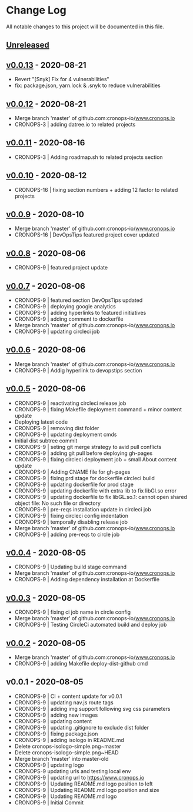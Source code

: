 # Change Log

All notable changes to this project will be documented in this file.

<a name="unreleased"></a>
## [Unreleased]



<a name="v0.0.13"></a>
## [v0.0.13] - 2020-08-21

- Revert "[Snyk] Fix for 4 vulnerabilities"
- fix: package.json, yarn.lock & .snyk to reduce vulnerabilities


<a name="v0.0.12"></a>
## [v0.0.12] - 2020-08-21

- Merge branch 'master' of github.com:cronops-io/www.cronops.io
- CRONOPS-3 | adding datree.io to related projects


<a name="v0.0.11"></a>
## [v0.0.11] - 2020-08-16

- CRONOPS-3 | Adding roadmap.sh to related projects section


<a name="v0.0.10"></a>
## [v0.0.10] - 2020-08-12

- CRONOPS-16 | fixing section numbers + adding 12 factor to related projects


<a name="v0.0.9"></a>
## [v0.0.9] - 2020-08-10

- Merge branch 'master' of github.com:cronops-io/www.cronops.io
- CRONOPS-16 | DevOpsTips featured project cover updated


<a name="v0.0.8"></a>
## [v0.0.8] - 2020-08-06

- CRONOPS-9 | featured project update


<a name="v0.0.7"></a>
## [v0.0.7] - 2020-08-06

- CRONOPS-9 | featured section DevOpsTips updated
- CRONOPS-9 | deploying google analytics
- CRONOPS-9 | adding hyperlinks to featured initiatives
- CRONOPS-9 | adding comment to dockerfile
- Merge branch 'master' of github.com:cronops-io/www.cronops.io
- CRONOPS-9 | updating circleci job


<a name="v0.0.6"></a>
## [v0.0.6] - 2020-08-06

- Merge branch 'master' of github.com:cronops-io/www.cronops.io
- CRONOPS-9 | Addig hyperlink to devopstips section


<a name="v0.0.5"></a>
## [v0.0.5] - 2020-08-06

- CRONOPS-9 | reactivating circleci release job
- CRONOPS-9 | fixing Makefile deployment command + minor content update
- Deploying latest code
- CRONOPS-9 | removing dist folder
- CRONOPS-9 | updating deployment cmds
- Initial dist subtree commit
- CRONOPS-9 | seting git merge strategy to avid pull conflicts
- CRONOPS-9 | adding git pull before deploying gh-pages
- CRONOPS-9 | fixing circleci deployment job + small About content update
- CRONOPS-9 | Adding CNAME file for gh-pages
- CRONOPS-9 | fixing prd stage for dockerfile circleci build
- CRONOPS-9 | updating dockerfile for prod stage
- CRONOPS-9 | updating dockerfile with extra lib to fix libGl.so error
- CRONOPS-9 | updating dockerfile to fix libGL.so.1: cannot open shared object file: No such file or directory
- CRONOPS-9 | pre-reqs installation update in circleci job
- CRONOPS-9 | fixing circleci config indentation
- CRONOPS-9 | temporally disabling release job
- Merge branch 'master' of github.com:cronops-io/www.cronops.io
- CRONOPS-9 | adding pre-reqs to circle job


<a name="v0.0.4"></a>
## [v0.0.4] - 2020-08-05

- CRONOPS-9 | Updating build stage command
- Merge branch 'master' of github.com:cronops-io/www.cronops.io
- CRONOPS-9 | Adding dependency installation at Dockerfile


<a name="v0.0.3"></a>
## [v0.0.3] - 2020-08-05

- CRONOPS-9 | fixing ci job name in circle config
- Merge branch 'master' of github.com:cronops-io/www.cronops.io
- CRONOPS-9 | Testing CircleCi automated build and deploy job


<a name="v0.0.2"></a>
## [v0.0.2] - 2020-08-05

- Merge branch 'master' of github.com:cronops-io/www.cronops.io
- CRONOPS-9 | adding Makefile deploy-dist-github cmd


<a name="v0.0.1"></a>
## v0.0.1 - 2020-08-05

- CRONOPS-9 | CI + content update for v0.0.1
- CRONOPS-9 | updating nav.js route tags
- CRONOPS-9 | adding img support following svg css parameters
- CRONOPS-9 | adding new images
- CRONOPS-9 | updating content
- CRONOPS-9 | updating .gitignore to exclude dist folder
- CRONOPS-9 | fixing package.json
- CRONOPS-9 | adding isologo in README.md
- Delete cronops-isologo-simple.png~master
- Delete cronops-isologo-simple.png~HEAD
- Merge branch 'master' into master-old
- CRONOPS-9 | updating logo
- CRONOPS-9 updating urls and testing local env
- CRONOPS-9 | updating url to https://www.cronops.io
- CRONOPS-9 | Updating README.md logo position to left
- CRONOPS-9 | Updating README.md logo position and size
- CRONOPS-9 | Updating README.md logo
- CRONOPS-9 | Initial Commit


[Unreleased]: https://github.com/cronops-io/www.cronops.io/compare/v0.0.13...HEAD
[v0.0.13]: https://github.com/cronops-io/www.cronops.io/compare/v0.0.12...v0.0.13
[v0.0.12]: https://github.com/cronops-io/www.cronops.io/compare/v0.0.11...v0.0.12
[v0.0.11]: https://github.com/cronops-io/www.cronops.io/compare/v0.0.10...v0.0.11
[v0.0.10]: https://github.com/cronops-io/www.cronops.io/compare/v0.0.9...v0.0.10
[v0.0.9]: https://github.com/cronops-io/www.cronops.io/compare/v0.0.8...v0.0.9
[v0.0.8]: https://github.com/cronops-io/www.cronops.io/compare/v0.0.7...v0.0.8
[v0.0.7]: https://github.com/cronops-io/www.cronops.io/compare/v0.0.6...v0.0.7
[v0.0.6]: https://github.com/cronops-io/www.cronops.io/compare/v0.0.5...v0.0.6
[v0.0.5]: https://github.com/cronops-io/www.cronops.io/compare/v0.0.4...v0.0.5
[v0.0.4]: https://github.com/cronops-io/www.cronops.io/compare/v0.0.3...v0.0.4
[v0.0.3]: https://github.com/cronops-io/www.cronops.io/compare/v0.0.2...v0.0.3
[v0.0.2]: https://github.com/cronops-io/www.cronops.io/compare/v0.0.1...v0.0.2
